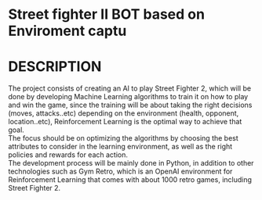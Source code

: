 # Street fighter II BOT based on Enviroment captu



# DESCRIPTION
The project consists of creating an AI to play Street Fighter 2, which will be done by developing Machine Learning algorithms to train it on how to play and win the game, since the training will be about taking the right decisions (moves, attacks..etc) depending on the environment (health, opponent, location..etc), Reinforcement Learning is the optimal way to achieve that goal.  
The focus should be on optimizing the algorithms by choosing the best attributes to consider in the learning environment, as well as the right policies and rewards for each action.  
The development process will be mainly done in Python, in addition to other technologies such as Gym Retro, which is an OpenAI environment for Reinforcement Learning that comes with about 1000 retro games, including Street Fighter 2.
